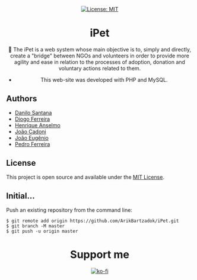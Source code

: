 <div align="center" style="margin-bottom:30px">

[![License: MIT](https://img.shields.io/badge/License-MIT-blue.svg)](https://opensource.org/licenses/MIT) 

# iPet

🐾 The iPet is a web system whose main objective is to, simply and directly, create a "bridge" between NGOs and volunteers in order to provide more agility and ease in relation to the processes of adoption, donation and voluntary actions related to them.

- This web-site was developed with PHP and MySQL.

</div>

## Authors

- [Danilo Santana]()
- [Diogo Ferreira](https://diogodeveloper.netlify.com/)
- [Henrique Anselmo]()
- [João Cadoni]()
- [João Eugênio]()
- [Pedro Ferreira]()

## License

This project is open source and available under the [MIT License](LICENSE).

## Initial…

Push an existing repository from the command line:

```
$ git remote add origin https://github.com/ArikBartzadok/iPet.git
$ git branch -M master
$ git push -u origin master
```

<div align="center" style="margin-bottom:30px">

# Support me  
[![ko-fi](https://www.ko-fi.com/img/githubbutton_sm.svg)](https://ko-fi.com/C0C81IJH6)

</div>

